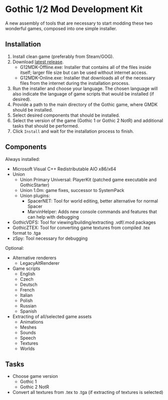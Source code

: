 # Gothic 1/2 Mod Development Kit

A new assembly of tools that are necessary to start modding these two wonderful games, composed into one simple installer.

## Installation
1. Install clean game (preferably from Steam/GOG).
2. Download [latest release](https://github.com/fyryNy/G12MDK/releases/latest/).
   - G12MDK-Offline.exe: Installer that contains all of the files inside itself; larger file size but can be used without internet access.
   - G12MDK-Online.exe: Installer that downloads all of the necessary files from the internet during the installation process.
3. Run the installer and choose your language. The chosen language will also indicate the language of game scripts that would be installed (if desired).
4. Provide a path to the main directory of the Gothic game, where GMDK should be installed.
5. Select desired components that should be installed.
6. Select the version of the game (Gothic 1 or Gothic 2 NotR) and additional tasks that should be performed.
7. Click `Install` and wait for the installation process to finish.

## Components
Always installed:  
- Microsoft Visual C++ Redistributable AIO x86/x64
- Union
  - Union Primary Universal: PlayerKit (patched game executable and GothicStarter)
  - Union 1.0m: game fixes, successor to SystemPack
  - Union plugins:
    - SpacerNET: Tool for world editing, better alternative for normal Spacer
    - MarvinHelper: Adds new console commands and features that can help with debugging
- GothicVDFS: Tool for viewing/building/extracting .vdf/.mod packages
- GothicZTEX: Tool for converting game textures from compiled .tex format to .tga
- zSpy: Tool necessary for debugging

Optional:  
- Alternative renderers
  - LegacyAltRenderer
- Game scripts
  - English
  - Czech
  - Deutsch
  - French
  - Italian
  - Polish
  - Russian
  - Spanish
- Extracting of all/selected game assets
  - Animations
  - Meshes
  - Sounds
  - Speech
  - Textures
  - Worlds

## Tasks
- Choose game version
  - Gothic 1
  - Gothic 2 NotR
- Convert all textures from .tex to .tga (if extracting of textures is selected)